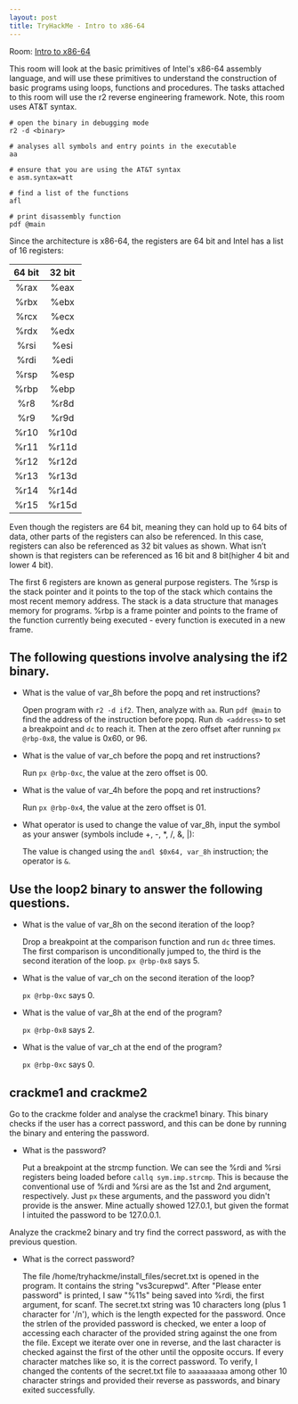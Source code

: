 ```yaml
---
layout: post
title: TryHackMe - Intro to x86-64
---
```


Room: [Intro to x86-64](https://tryhackme.com/room/introtox8664)

This room will look at the basic primitives of Intel's x86-64 assembly language, and will use these primitives to understand the construction of basic programs using loops, functions and procedures. The tasks attached to this room will use the r2 reverse engineering framework. Note, this room uses AT&T syntax.

```
# open the binary in debugging mode
r2 -d <binary>

# analyses all symbols and entry points in the executable
aa

# ensure that you are using the AT&T syntax
e asm.syntax=att

# find a list of the functions
afl

# print disassembly function
pdf @main
```

Since the architecture is x86-64, the registers are 64 bit and Intel has a list of 16 registers:

| 64 bit | 32 bit |
|:------:|:------:|
|  %rax  |  %eax  |
|  %rbx  |  %ebx  |
|  %rcx  |  %ecx  |
|  %rdx  |  %edx  |
|  %rsi  |  %esi  |
|  %rdi  |  %edi  |
|  %rsp  |  %esp  |
|  %rbp  |  %ebp  |
|   %r8  |  %r8d  |
|   %r9  |  %r9d  |
|  %r10  |  %r10d |
|  %r11  |  %r11d |
|  %r12  |  %r12d |
|  %r13  |  %r13d |
|  %r14  |  %r14d |
|  %r15  |  %r15d |

Even though the registers are 64 bit, meaning they can hold up to 64 bits of data, other parts of the registers can also be referenced. In this case, registers can also be referenced as 32 bit values as shown. What isn’t shown is that registers can be referenced as 16 bit and 8 bit(higher 4 bit and lower 4 bit).

The first 6 registers are known as general purpose registers. The %rsp is the stack pointer and it points to the top of the stack which contains the most recent memory address. The stack is a data structure that manages memory for programs. %rbp is a frame pointer and points to the frame of the function currently being executed - every function is executed in a new frame.

## The following questions involve analysing the if2 binary.

* What is the value of var_8h before the popq and ret instructions?

	Open program with `r2 -d if2`. Then, analyze with `aa`. Run `pdf @main` to find the address of the instruction before popq. Run `db <address>` to set a breakpoint and `dc` to reach it. Then at the zero offset after running `px @rbp-0x8`, the value is 0x60, or 96.

* What is the value of var_ch before the popq and ret instructions?

	Run `px @rbp-0xc`, the value at the zero offset is 00.

* What is the value of var_4h before the popq and ret instructions?

	Run `px @rbp-0x4`, the value at the zero offset is 01.

* What operator is used to change the value of var_8h, input the symbol as your answer (symbols include +, -, *, /, &, \|):

	The value is changed using the `andl $0x64, var_8h` instruction; the operator is `&`.

## Use the loop2 binary to answer the following questions.

* What is the value of var_8h on the second iteration of the loop?

	Drop a breakpoint at the comparison function and run `dc` three times. The first comparison is unconditionally jumped to, the third is the second iteration of the loop. `px @rbp-0x8` says 5.

* What is the value of var_ch on the second iteration of the loop?

	`px @rbp-0xc` says 0.

* What is the value of var_8h at the end of the program?

	`px @rbp-0x8` says 2.

*  What is the value of var_ch at the end of the program? 

	`px @rbp-0xc` says 0.

## crackme1 and crackme2

Go to the crackme folder and analyse the crackme1 binary. This binary checks if the user has a correct password, and this can be done by running the binary and entering the password.

* What is the password?

	Put a breakpoint at the strcmp function. We can see the %rdi and %rsi registers being loaded before `callq sym.imp.strcmp`. This is because the conventional use of %rdi and %rsi are as the 1st and 2nd argument, respectively. Just `px` these arguments, and the password you didn't provide is the answer. Mine actually showed 127.0.1, but given the format I intuited the password to be 127.0.0.1.

Analyze the crackme2 binary and try find the correct password, as with the previous question.

* What is the correct password?

	The file /home/tryhackme/install_files/secret.txt is opened in the program. It contains the string "vs3curepwd". After "Please enter password" is printed, I saw "%11s" being saved into %rdi, the first argument, for scanf. The secret.txt string was 10 characters long (plus 1 character for '/n'), which is the length expected for the password. Once the strlen of the provided password is checked, we enter a loop of accessing each character of the provided string against the one from the file. Except we iterate over one in reverse, and the last character is checked against the first of the other until the opposite occurs. If every character matches like so, it is the correct password. To verify, I changed the contents of the secret.txt file to `aaaaaaaaaa` among other 10 character strings and provided their reverse as passwords, and binary exited successfully.
